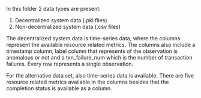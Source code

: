 In this folder 2 data types are present:
1. Decentralized system data (.pkl files)
2. Non-decentralized system data (.csv files)

The decentralized system data is time-series data, where the columns represent the available resource related metrics. The columns also include a timestamp column, label column that represents of the observation is anomalous or not and a txn_failure_num which is the number of transaction failures. Every row represents a single observation.

For the alternative data set, also time-series data is available. There are five resource related metrics available in the columns besides that the completion status is available as a column.
